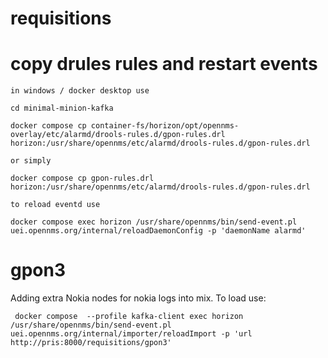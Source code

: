 # requisitions



# copy drules rules and restart events

```
in windows / docker desktop use

cd minimal-minion-kafka

docker compose cp container-fs/horizon/opt/opennms-overlay/etc/alarmd/drools-rules.d/gpon-rules.drl horizon:/usr/share/opennms/etc/alarmd/drools-rules.d/gpon-rules.drl

or simply

docker compose cp gpon-rules.drl horizon:/usr/share/opennms/etc/alarmd/drools-rules.d/gpon-rules.drl

to reload eventd use

docker compose exec horizon /usr/share/opennms/bin/send-event.pl uei.opennms.org/internal/reloadDaemonConfig -p 'daemonName alarmd'

```


# gpon3
Adding extra Nokia nodes for nokia logs into mix.
To load use:

```
 docker compose  --profile kafka-client exec horizon /usr/share/opennms/bin/send-event.pl uei.opennms.org/internal/importer/reloadImport -p 'url http://pris:8000/requisitions/gpon3'

```